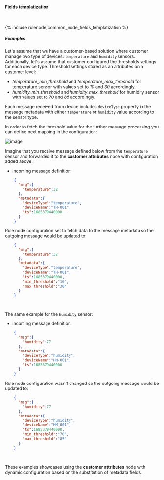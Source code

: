 #### Fields templatization

<div class="divider"></div>
<br/>

{% include rulenode/common_node_fields_templatization %}

##### Examples

Let's assume that we have a customer-based solution where customer manage two type of devices: `temperature` and `humidity` sensors. 
Additionally, let's assume that customer configured the thresholds settings for each device type. 
Threshold settings stored as an attributes on a customer level:

 - *temperature_min_threshold* and *temperature_max_threshold* for temperature sensor with values set to *10* and *30* accordingly.
 - *humidity_min_threshold* and *humidity_max_threshold* for humidity sensor with values set to *70* and *85* accordingly.

Each message received from device includes `deviceType` property in the message metadata 
with either `temperature` or `humidity` value according to the sensor type.

In order to fetch the threshold value for the further message processing you can define next mapping in the configuration:

![image](${helpBaseUrl}/help/images/rulenode/examples/customer-attributes-ft.png)

Imagine that you receive message defined below from the `temperature` sensor 
and forwarded it to the **customer attributes** node with configuration added above.

 - incoming message definition:

```json
    {
      "msg":{
        "temperature":32
      },
      "metadata":{
        "deviceType":"temperature",
        "deviceName":"TH-001",
        "ts":1685379440000
      }
    }
```

Rule node configuration set to fetch data to the message metadata so the outgoing message would be updated to:

```json
    {
      "msg":{
        "temperature":32
      },
      "metadata":{
        "deviceType":"temperature",
        "deviceName":"TH-001",
        "ts":1685379440000,
        "min_threshold":"10", 
        "max_threshold":"30"
      }
    }
```

<br>

The same example for the `humidity` sensor:

- incoming message definition:

```json
    {
      "msg":{
        "humidity":77
      },
      "metadata":{
        "deviceType":"humidity",
        "deviceName":"HM-001",
        "ts":1685379440000
      }
    }
```

Rule node configuration wasn't changed so the outgoing message would be updated to:

```json
    {
      "msg":{
        "humidity":77
      },
      "metadata":{
        "deviceType":"humidity",
        "deviceName":"HM-001",
        "ts":1685379440000,
        "min_threshold":"70",
        "max_threshold":"85"
      }
    }
```

<br>

These examples showcases using the **customer attributes** node with dynamic configuration based on the substitution of metadata fields.

<br>
<br>

